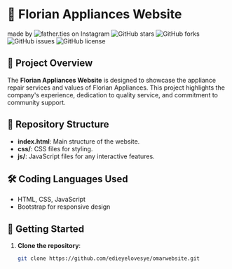 # 🌟 Florian Appliances Website
made by ![father.ties](https://www.instagram.com/father.ties/) on Instagram
![GitHub stars](https://img.shields.io/github/stars/edieyelovesye/omarwebsite?style=social)
![GitHub forks](https://img.shields.io/github/forks/edieyelovesye/omarwebsite?style=social)
![GitHub issues](https://img.shields.io/github/issues/edieyelovesye/omarwebsite)
![GitHub license](https://img.shields.io/github/license/edieyelovesye/omarwebsite)

## 📄 Project Overview

The **Florian Appliances Website** is designed to showcase the appliance repair services and values of Florian Appliances. This project highlights the company's experience, dedication to quality service, and commitment to community support.

## 📁 Repository Structure

- **index.html**: Main structure of the website.
- **css/**: CSS files for styling.
- **js/**: JavaScript files for any interactive features.

## 🛠️ Coding Languages Used

- HTML, CSS, JavaScript
- Bootstrap for responsive design

## 🚀 Getting Started

1. **Clone the repository**:
   ```bash
   git clone https://github.com/edieyelovesye/omarwebsite.git

